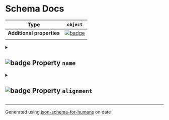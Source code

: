 # Schema Docs

| Type                      | `object`                                                                                         |
| ------------------------- | ------------------------------------------------------------------------------------------------ |
| **Additional properties** | [![badge](https://img.shields.io/badge/Not+allowed-red)](# "Additional Properties not allowed.") |
|                           |                                                                                                  |

<details>
<summary>

## <a name="name"></a>![badge](https://img.shields.io/badge/Optional-yellow) Property `name`  

</summary>
<blockquote>

| Type                      | `string`                                                                                                            |
| ------------------------- | ------------------------------------------------------------------------------------------------------------------- |
| **Additional properties** | [![badge](https://img.shields.io/badge/Any+type-allowed-green)](# "Additional Properties of any type are allowed.") |
| **Defined in**            | #/definitions/filled_string                                                                                         |
|                           |                                                                                                                     |

**Description:** a filled string

| Restrictions   |   |
| -------------- | - |
| **Min length** | 1 |
|                |   |

</blockquote>
</details>

<details>
<summary>

## <a name="alignment"></a>![badge](https://img.shields.io/badge/Optional-yellow) Property `alignment`  

</summary>
<blockquote>

| Type                      | `string`                                                                                                            |
| ------------------------- | ------------------------------------------------------------------------------------------------------------------- |
| **Additional properties** | [![badge](https://img.shields.io/badge/Any+type-allowed-green)](# "Additional Properties of any type are allowed.") |
| **Same definition as**    | `[name](#name)`                                                                                                     |
|                           |                                                                                                                     |

**Description:** a filled string

</blockquote>
</details>

----------------------------------------------------------------------------------------------------------------------------
Generated using [json-schema-for-humans](https://github.com/coveooss/json-schema-for-humans) on date